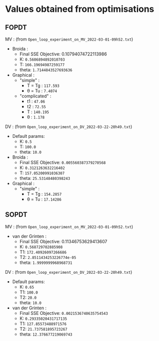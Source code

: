 # Values obtained from optimisations

## FOPDT

MV : (from ```Open_loop_experiment_on_MV_2022-03-01-09h52.txt```)

* Broida :
  * Final SSE Objective: 0.10794074722113986  
  * K: ```0.5606894892010703```  
  * T: ```166.19694987259177```  
  * theta: ```1.7144843527693636```  
* Graphical :
  * "simple" :
    * T = Tg : ```117.593```
    * θ = Tu : ```7.4074```
  * "complicated" :
    * t1 : ```47.06```
    * t2 : ```72.55```
    * T : ```140.195```
    * θ : ```1.178```
    
DV : (from ```Open_loop_experiment_on_DV_2022-03-22-20h49.txt```)

* Default params:
  * K: ```0.5```  
  * T: ```100.0```  
  * theta: ```10.0```
* Broida :
  * Final SSE Objective: ```0.005560387379270568```
  * K: ```0.3121263632216402```
  * T: ```157.05200991036307```
  * theta: ```25.53148480398243```
* Graphical :
  * "simple" :
    * T = Tg : ```154.2857```
    * θ = Tu : ```17.14286```
    
## SOPDT

MV : (from ```Open_loop_experiment_on_MV_2022-03-01-09h52.txt```)

* van der Grinten :
  * Final SSE Objective: 0.11346753629413607  
  * K: ```0.568729702885908```  
  * T1: ```172.40926097266686```  
  * T2: ```2.8511434253226774e-05```  
  * theta: ```1.9999999968968731```  

DV : (from ```Open_loop_experiment_on_DV_2022-03-22-20h49.txt```)
* Default params:
  * K: ```0.65```  
  * T1: ```100.0```  
  * T2: ```20.0```
  * theta: ```10.0```
* van der Grinten :
  * Final SSE Objective: ```0.0021536740635754543```
  * K: ```0.29335020431717135```
  * T1: ```127.85573488971576```
  * T2: ```21.737581895723267```
  * theta: ```12.376677219069743```
